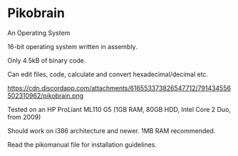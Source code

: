 # Pikobrain
An Operating System

16-bit operating system written in assembly.

Only 4.5kB of binary code.

Can edit files, code, calculate and convert hexadecimal/decimal etc.

https://cdn.discordapp.com/attachments/616553373826547712/791434556502310962/pikobrain.png

Tested on an HP ProLiant ML110 G5 (1GB RAM, 80GB HDD, Intel Core 2 Duo, from 2009)

Should work on i386 architecture and newer. 1MB RAM recommended.

Read the pikomanual file for installation guidelines.
